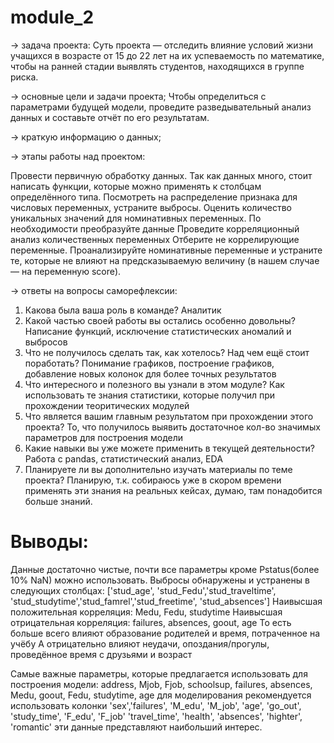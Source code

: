 # module_2

→ задача проекта: Суть проекта — отследить влияние условий жизни учащихся в возрасте от 15 до 22 лет на их успеваемость по математике, чтобы на ранней стадии выявлять студентов, находящихся в группе риска.

→ основные цели и задачи проекта; Чтобы определиться с параметрами будущей модели, проведите разведывательный анализ данных и составьте отчёт по его результатам.

→ краткую информацию о данных;

→ этапы работы над проектом:

Провести первичную обработку данных. Так как данных много, стоит написать функции, которые можно применять к столбцам определённого типа. Посмотреть на распределение признака для числовых переменных, устраните выбросы. Оценить количество уникальных значений для номинативных переменных. По необходимости преобразуйте данные Проведите корреляционный анализ количественных переменных Отберите не коррелирующие переменные. Проанализируйте номинативные переменные и устраните те, которые не влияют на предсказываемую величину (в нашем случае — на переменную score).

→ ответы на вопросы саморефлексии:

1. Какова была ваша роль в команде?
Аналитик
2. Какой частью своей работы вы остались особенно довольны?
Написание функций, исключение статистических аномалий и выбросов
3. Что не получилось сделать так, как хотелось? Над чем ещё стоит поработать?
Понимание графиков, построение графиков, добавление новых колонок для более точных результатов
4. Что интересного и полезного вы узнали в этом модуле?
Как использовать те знания статистики, которые получил при прохождении теоритических модулей
5. Что является вашим главным результатом при прохождении этого проекта?
То, что получилось выявить достаточное кол-во значимых параметров для построения модели
6. Какие навыки вы уже можете применить в текущей деятельности?
Работа с pandas, статистический анализ, EDA
7. Планируете ли вы дополнительно изучать материалы по теме проекта?
Планирую, т.к. собираюсь уже в скором времени применять эти знания на реальных кейсах,
думаю, там понадобится больше знаний.

# Выводы:

   Данные достаточно чистые, почти все параметры кроме Pstatus(более 10% NaN) можно использовать.
   Выбросы обнаружены и устранены в следующих столбцах: ['stud_age', 'stud_Fedu','stud_traveltime',
'stud_studytime','stud_famrel','stud_freetime',
 'stud_absences']
   Наивысшая положительная корреляция: Medu, Fedu, studytime
   Наивысшая отрицательная корреляция: failures, absences, goout, age
   То есть больше всего влияют образование родителей и время, потраченное на учёбу
   А отрицательно влияют неудачи, опоздания/прогулы, проведённое время с друзьями и возраст
   
   Самые важные параметры, которые предлагается использовать для построения модели:
address, Mjob, Fjob, schoolsup, failures, absences, Medu, goout, Fedu, studytime, age
   для моделирования рекомендуется использовать колонки 'sex','failures', 'M_edu', 'M_job', 'age', 'go_out', 'study_time', 'F_edu', 'F_job' 'travel_time', 'health', 'absences', 'highter', 'romantic' эти данные представляют наибольший интерес.

